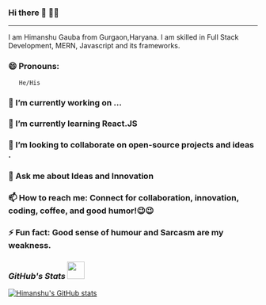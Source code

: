 ### Hi there 👋 👨‍💻

---

I am Himanshu Gauba from Gurgaon,Haryana. I am skilled in Full Stack Development, MERN, Javascript and its frameworks.

### 😄 Pronouns: 
       He/His
###  🔭 I’m currently working on ...
###  🌱 I’m currently learning React.JS
###  👯 I’m looking to collaborate on open-source projects and ideas .
 
###  💬 Ask me about Ideas and Innovation
###  📫 How to reach me: Connect for collaboration, innovation, coding, coffee, and good humor!😉😉
  
###  ⚡ Fun fact: Good sense of humour and Sarcasm are my weakness. 

<h3><i>GitHub's Stats <img src="https://camo.githubusercontent.com/f11b92476ee793cfe97f20e0564ab552bd9bd670179d7b6772c59bb4d3218ca6/68747470733a2f2f692e70696e696d672e636f6d2f6f726967696e616c732f36352f63342f66342f36356334663435323537316265313236316539633632336637646134383861632e676966" width="35"/></i></h3>

[![Himanshu's GitHub stats](https://github-readme-stats.vercel.app/api?username=HrgChampion&hide=issues&count_private=true&show_icons=true&include_all_commits=true)](https://github.com/HrgChampion/github-readme-stats)

